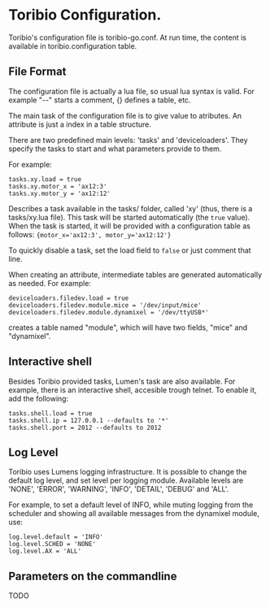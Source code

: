 # Toribio Configuration.

Toribio's configuration file is toribio-go.conf. At run time, the content
is available in toribio.configuration table.

## File Format

The configuration file is actually a lua file, so usual lua syntax is valid.
For example "--" starts a comment, {} defines a table, etc. 

The main task of the configuration file is to give value to atributes. An 
attribute is just a index in a table structure.

There are two predefined main levels: 'tasks' and 'deviceloaders'. They specify
the tasks to start and what parameters provide to them.

For example:

    tasks.xy.load = true
    tasks.xy.motor_x = 'ax12:3'
    tasks.xy.motor_y = 'ax12:12'

Describes a task available in the tasks/ folder, called 'xy' (thus, there
is a tasks/xy.lua file). This task will be started automatically (the `true` 
value). When the task is started, it will be provided with a configuration
table as follows: `{motor_x='ax12:3', motor_y='ax12:12'}`

To quickly disable a task, set the load field to `false` or just comment that
line.

When creating an attribute, intermediate tables are generated automatically
as needed. For example:

    deviceloaders.filedev.load = true
    deviceloaders.filedev.module.mice = '/dev/input/mice'
    deviceloaders.filedev.module.dynamixel = '/dev/ttyUSB*'

creates a table named "module", which will have two fields, "mice" and 
"dynamixel".

## Interactive shell

Besides Toribio provided tasks, Lumen's task are also available. For example, 
there is an interactive shell, accesible trough telnet. To 
enable it, add the following:

    tasks.shell.load = true
    tasks.shell.ip = 127.0.0.1 --defaults to '*'
    tasks.shell.port = 2012 --defaults to 2012

## Log Level

Toribio uses Lumens logging infrastructure. It is possible to change the 
default log level, and set level per logging module. Available levels are
'NONE', 'ERROR', 'WARNING', 'INFO', 'DETAIL', 'DEBUG' and 'ALL'.

For example, to set a default level of INFO, while muting logging from 
the scheduler and showing all available messages from the dynamixel module, 
use:

    log.level.default = 'INFO'
    log.level.SCHED = 'NONE'
    log.level.AX = 'ALL'

## Parameters on the commandline

TODO



